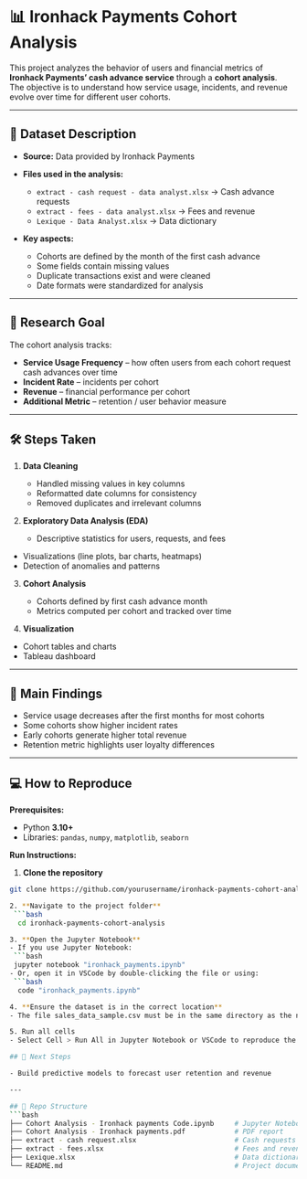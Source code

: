 # 📊 Ironhack Payments Cohort Analysis

This project analyzes the behavior of users and financial metrics of **Ironhack Payments’ cash advance service** through a **cohort analysis**.  
The objective is to understand how service usage, incidents, and revenue evolve over time for different user cohorts.

---

## 📂 Dataset Description

- **Source:** Data provided by Ironhack Payments  
- **Files used in the analysis:**  
  - `extract - cash request - data analyst.xlsx` → Cash advance requests  
  - `extract - fees - data analyst.xlsx` → Fees and revenue  
  - `Lexique - Data Analyst.xlsx` → Data dictionary  

- **Key aspects:**  
  - Cohorts are defined by the month of the first cash advance  
  - Some fields contain missing values  
  - Duplicate transactions exist and were cleaned  
  - Date formats were standardized for analysis  

---

## 🎯 Research Goal

The cohort analysis tracks:  

- **Service Usage Frequency** – how often users from each cohort request cash advances over time  
- **Incident Rate** – incidents per cohort  
- **Revenue** – financial performance per cohort  
- **Additional Metric** – retention / user behavior measure

---

## 🛠 Steps Taken

1. **Data Cleaning**
   - Handled missing values in key columns
   - Reformatted date columns for consistency
   - Removed duplicates and irrelevant columns

2. **Exploratory Data Analysis (EDA)**
   - Descriptive statistics for users, requests, and fees  
  - Visualizations (line plots, bar charts, heatmaps)  
  - Detection of anomalies and patterns 

3. **Cohort Analysis**
   - Cohorts defined by first cash advance month
   - Metrics computed per cohort and tracked over time

4. **Visualization**
- Cohort tables and charts  
- Tableau dashboard

---

## 📌 Main Findings

- Service usage decreases after the first months for most cohorts  
- Some cohorts show higher incident rates  
- Early cohorts generate higher total revenue  
- Retention metric highlights user loyalty differences  

---

## 💻 How to Reproduce

**Prerequisites:**
- Python **3.10+**
- Libraries: `pandas`, `numpy`, `matplotlib`, `seaborn`

**Run Instructions:**
1. **Clone the repository**
  ```bash
  git clone https://github.com/yourusername/ironhack-payments-cohort-analysis.git

2. **Navigate to the project folder**
   ```bash
    cd ironhack-payments-cohort-analysis

3. **Open the Jupyter Notebook**
- If you use Jupyter Notebook:
   ```bash
   jupyter notebook "ironhack_payments.ipynb"
- Or, open it in VSCode by double-clicking the file or using:
   ```bash
    code "ironhack_payments.ipynb"
  
4. **Ensure the dataset is in the correct location**
- The file sales_data_sample.csv must be in the same directory as the notebook.

5. Run all cells
- Select Cell > Run All in Jupyter Notebook or VSCode to reproduce the analysis.

## 🚀 Next Steps

- Build predictive models to forecast user retention and revenue 

---

## 📁 Repo Structure
```bash
├── Cohort Analysis - Ironhack payments Code.ipynb     # Jupyter Notebook with cleaning, EDA, cohort analysis
├── Cohort Analysis - Ironhack payments.pdf            # PDF report
├── extract - cash request.xlsx                        # Cash requests dataset
├── extract - fees.xlsx                                # Fees and revenue dataset
├── Lexique.xlsx                                       # Data dictionary
└── README.md                                          # Project documentation
